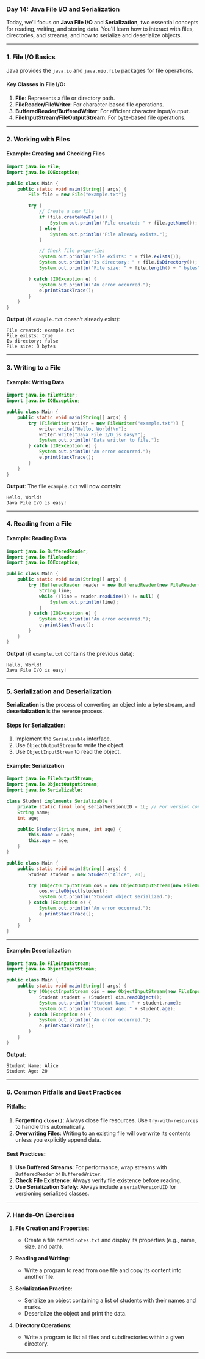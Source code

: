 ### **Day 14: Java File I/O and Serialization**

Today, we’ll focus on **Java File I/O** and **Serialization**, two essential concepts for reading, writing, and storing data. You'll learn how to interact with files, directories, and streams, and how to serialize and deserialize objects.

---

### **1. File I/O Basics**

Java provides the `java.io` and `java.nio.file` packages for file operations.

#### **Key Classes in File I/O**:

1. **File**: Represents a file or directory path.
2. **FileReader/FileWriter**: For character-based file operations.
3. **BufferedReader/BufferedWriter**: For efficient character input/output.
4. **FileInputStream/FileOutputStream**: For byte-based file operations.

---

### **2. Working with Files**

#### **Example: Creating and Checking Files**

```java
import java.io.File;
import java.io.IOException;

public class Main {
    public static void main(String[] args) {
        File file = new File("example.txt");

        try {
            // Create a new file
            if (file.createNewFile()) {
                System.out.println("File created: " + file.getName());
            } else {
                System.out.println("File already exists.");
            }

            // Check file properties
            System.out.println("File exists: " + file.exists());
            System.out.println("Is directory: " + file.isDirectory());
            System.out.println("File size: " + file.length() + " bytes");

        } catch (IOException e) {
            System.out.println("An error occurred.");
            e.printStackTrace();
        }
    }
}
```

**Output** (if `example.txt` doesn’t already exist):

```
File created: example.txt
File exists: true
Is directory: false
File size: 0 bytes
```

---

### **3. Writing to a File**

#### **Example: Writing Data**

```java
import java.io.FileWriter;
import java.io.IOException;

public class Main {
    public static void main(String[] args) {
        try (FileWriter writer = new FileWriter("example.txt")) {
            writer.write("Hello, World!\n");
            writer.write("Java File I/O is easy!");
            System.out.println("Data written to file.");
        } catch (IOException e) {
            System.out.println("An error occurred.");
            e.printStackTrace();
        }
    }
}
```

**Output**:
The file `example.txt` will now contain:

```
Hello, World!
Java File I/O is easy!
```

---

### **4. Reading from a File**

#### **Example: Reading Data**

```java
import java.io.BufferedReader;
import java.io.FileReader;
import java.io.IOException;

public class Main {
    public static void main(String[] args) {
        try (BufferedReader reader = new BufferedReader(new FileReader("example.txt"))) {
            String line;
            while ((line = reader.readLine()) != null) {
                System.out.println(line);
            }
        } catch (IOException e) {
            System.out.println("An error occurred.");
            e.printStackTrace();
        }
    }
}
```

**Output** (if `example.txt` contains the previous data):

```
Hello, World!
Java File I/O is easy!
```

---

### **5. Serialization and Deserialization**

**Serialization** is the process of converting an object into a byte stream, and **deserialization** is the reverse process.

#### **Steps for Serialization**:

1. Implement the `Serializable` interface.
2. Use `ObjectOutputStream` to write the object.
3. Use `ObjectInputStream` to read the object.

#### **Example: Serialization**

```java
import java.io.FileOutputStream;
import java.io.ObjectOutputStream;
import java.io.Serializable;

class Student implements Serializable {
    private static final long serialVersionUID = 1L; // For version control
    String name;
    int age;

    public Student(String name, int age) {
        this.name = name;
        this.age = age;
    }
}

public class Main {
    public static void main(String[] args) {
        Student student = new Student("Alice", 20);

        try (ObjectOutputStream oos = new ObjectOutputStream(new FileOutputStream("student.ser"))) {
            oos.writeObject(student);
            System.out.println("Student object serialized.");
        } catch (Exception e) {
            System.out.println("An error occurred.");
            e.printStackTrace();
        }
    }
}
```

---

#### **Example: Deserialization**

```java
import java.io.FileInputStream;
import java.io.ObjectInputStream;

public class Main {
    public static void main(String[] args) {
        try (ObjectInputStream ois = new ObjectInputStream(new FileInputStream("student.ser"))) {
            Student student = (Student) ois.readObject();
            System.out.println("Student Name: " + student.name);
            System.out.println("Student Age: " + student.age);
        } catch (Exception e) {
            System.out.println("An error occurred.");
            e.printStackTrace();
        }
    }
}
```

**Output**:

```
Student Name: Alice
Student Age: 20
```

---

### **6. Common Pitfalls and Best Practices**

#### **Pitfalls**:

1. **Forgetting `close()`**: Always close file resources. Use `try-with-resources` to handle this automatically.
2. **Overwriting Files**: Writing to an existing file will overwrite its contents unless you explicitly append data.

#### **Best Practices**:

1. **Use Buffered Streams**: For performance, wrap streams with `BufferedReader` or `BufferedWriter`.
2. **Check File Existence**: Always verify file existence before reading.
3. **Use Serialization Safely**: Always include a `serialVersionUID` for versioning serialized classes.

---

### **7. Hands-On Exercises**

1. **File Creation and Properties**:

   - Create a file named `notes.txt` and display its properties (e.g., name, size, and path).

2. **Reading and Writing**:

   - Write a program to read from one file and copy its content into another file.

3. **Serialization Practice**:

   - Serialize an object containing a list of students with their names and marks.
   - Deserialize the object and print the data.

4. **Directory Operations**:
   - Write a program to list all files and subdirectories within a given directory.

---
